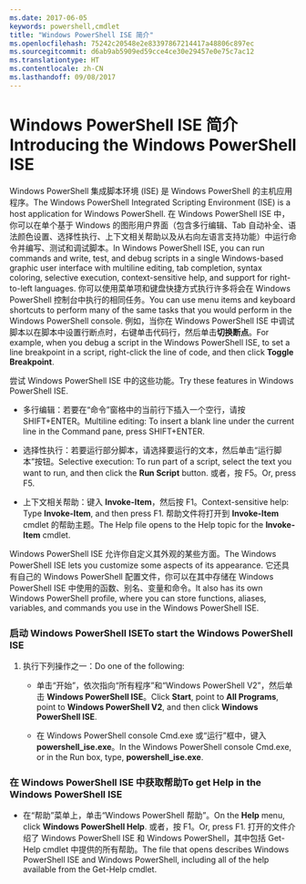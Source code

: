 ```yaml
---
ms.date: 2017-06-05
keywords: powershell,cmdlet
title: "Windows PowerShell ISE 简介"
ms.openlocfilehash: 75242c20548e2e83397867214417a48806c897ec
ms.sourcegitcommit: d6ab9ab5909ed59cce4ce30e29457e0e75c7ac12
ms.translationtype: HT
ms.contentlocale: zh-CN
ms.lasthandoff: 09/08/2017
---
```

# <a name="introducing-the-windows-powershell-ise"></a><span data-ttu-id="9771a-103">Windows PowerShell ISE 简介</span><span class="sxs-lookup"><span data-stu-id="9771a-103">Introducing the Windows PowerShell ISE</span></span>
<span data-ttu-id="9771a-104">Windows PowerShell 集成脚本环境 (ISE) 是 Windows PowerShell 的主机应用程序。</span><span class="sxs-lookup"><span data-stu-id="9771a-104">The Windows PowerShell Integrated Scripting Environment (ISE) is a host application for Windows PowerShell.</span></span> <span data-ttu-id="9771a-105">在 Windows PowerShell ISE 中，你可以在单个基于 Windows 的图形用户界面（包含多行编辑、Tab 自动补全、语法颜色设置、选择性执行、上下文相关帮助以及从右向左语言支持功能）中运行命令并编写、测试和调试脚本。</span><span class="sxs-lookup"><span data-stu-id="9771a-105">In Windows PowerShell ISE, you can run commands and write, test, and debug scripts in a single Windows-based graphic user interface with multiline editing, tab completion, syntax coloring, selective execution, context-sensitive help, and support for right-to-left languages.</span></span>
<span data-ttu-id="9771a-106">你可以使用菜单项和键盘快捷方式执行许多将会在 Windows PowerShell 控制台中执行的相同任务。</span><span class="sxs-lookup"><span data-stu-id="9771a-106">You can use menu items and keyboard shortcuts to perform many of the same tasks that you would perform in the Windows PowerShell console.</span></span>  <span data-ttu-id="9771a-107">例如，当你在 Windows PowerShell ISE 中调试脚本以在脚本中设置行断点时，右键单击代码行，然后单击**切换断点**。</span><span class="sxs-lookup"><span data-stu-id="9771a-107">For example, when you debug a script in the Windows PowerShell ISE, to set a line breakpoint in a script, right-click the line of code, and then click **Toggle Breakpoint**.</span></span>

<span data-ttu-id="9771a-108">尝试 Windows PowerShell ISE 中的这些功能。</span><span class="sxs-lookup"><span data-stu-id="9771a-108">Try these features in Windows PowerShell ISE.</span></span>

- <span data-ttu-id="9771a-109">多行编辑：若要在“命令”窗格中的当前行下插入一个空行，请按 SHIFT+ENTER。</span><span class="sxs-lookup"><span data-stu-id="9771a-109">Multiline editing: To insert a blank line under the current line in the Command pane, press SHIFT+ENTER.</span></span>

- <span data-ttu-id="9771a-110">选择性执行：若要运行部分脚本，请选择要运行的文本，然后单击“运行脚本”按钮。</span><span class="sxs-lookup"><span data-stu-id="9771a-110">Selective execution: To run part of a script, select the text you want to run, and then click the **Run Script** button.</span></span> <span data-ttu-id="9771a-111">或者，按 F5。</span><span class="sxs-lookup"><span data-stu-id="9771a-111">Or, press F5.</span></span>

- <span data-ttu-id="9771a-112">上下文相关帮助：键入 **Invoke-Item**，然后按 F1。</span><span class="sxs-lookup"><span data-stu-id="9771a-112">Context-sensitive help: Type **Invoke-Item**, and then press F1.</span></span> <span data-ttu-id="9771a-113">帮助文件将打开到 **Invoke-Item** cmdlet 的帮助主题。</span><span class="sxs-lookup"><span data-stu-id="9771a-113">The Help file opens to the Help topic for the **Invoke-Item** cmdlet.</span></span>

<span data-ttu-id="9771a-114">Windows PowerShell ISE 允许你自定义其外观的某些方面。</span><span class="sxs-lookup"><span data-stu-id="9771a-114">The Windows PowerShell ISE lets you customize some aspects of its appearance.</span></span> <span data-ttu-id="9771a-115">它还具有自己的 Windows PowerShell 配置文件，你可以在其中存储在 Windows PowerShell ISE 中使用的函数、别名、变量和命令。</span><span class="sxs-lookup"><span data-stu-id="9771a-115">It also has its own Windows PowerShell profile, where you can store functions, aliases, variables, and commands you use in the Windows PowerShell ISE.</span></span>

### <a name="to-start-the-windows-powershell-ise"></a><span data-ttu-id="9771a-116">启动 Windows PowerShell ISE</span><span class="sxs-lookup"><span data-stu-id="9771a-116">To start the Windows PowerShell ISE</span></span>

1. <span data-ttu-id="9771a-117">执行下列操作之一：</span><span class="sxs-lookup"><span data-stu-id="9771a-117">Do one of the following:</span></span>

    -   <span data-ttu-id="9771a-118">单击“开始”，依次指向“所有程序”和“Windows PowerShell V2”，然后单击 **Windows PowerShell ISE**。</span><span class="sxs-lookup"><span data-stu-id="9771a-118">Click **Start**, point to **All Programs**, point to **Windows PowerShell V2**, and then click **Windows PowerShell ISE**.</span></span>

    -   <span data-ttu-id="9771a-119">在 Windows PowerShell console Cmd.exe 或“运行”框中，键入 **powershell_ise.exe**。</span><span class="sxs-lookup"><span data-stu-id="9771a-119">In the Windows PowerShell console Cmd.exe, or in the Run box, type, **powershell_ise.exe**.</span></span>

### <a name="to-get-help-in-the-windows-powershell-ise"></a><span data-ttu-id="9771a-120">在 Windows PowerShell ISE 中获取帮助</span><span class="sxs-lookup"><span data-stu-id="9771a-120">To get Help in the Windows PowerShell ISE</span></span>

- <span data-ttu-id="9771a-121">在“帮助”菜单上，单击“Windows PowerShell 帮助”。</span><span class="sxs-lookup"><span data-stu-id="9771a-121">On the **Help** menu, click **Windows PowerShell Help**.</span></span> <span data-ttu-id="9771a-122">或者，按 F1。</span><span class="sxs-lookup"><span data-stu-id="9771a-122">Or, press F1.</span></span> <span data-ttu-id="9771a-123">打开的文件介绍了 Windows PowerShell ISE 和 Windows PowerShell，其中包括 Get-Help cmdlet 中提供的所有帮助。</span><span class="sxs-lookup"><span data-stu-id="9771a-123">The file that opens describes Windows PowerShell ISE and Windows PowerShell, including all of the help available from the Get-Help cmdlet.</span></span>


